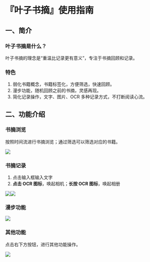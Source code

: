 # 『叶子书摘』使用指南

## **一、简介**

### **叶子书摘是什么？**

叶子书摘的理念是“重温比记录更有意义”，专注于书摘回顾和记录。

### **特色**

1. 弱化书籍概念，书籍标签化，方便筛选，快速回顾。
2. 漫步功能，随机回顾之前的书摘，灵感再现。
3. 简化记录操作，文字、图片、OCR 多种记录方式，不打断阅读心流。

## **二、功能介绍**

### **书摘浏览**

按照时间流进行书摘浏览；通过筛选可以筛选对应的书籍。

![](https://zylab.oss-cn-beijing.aliyuncs.com/chunshen/guide/main.png)

### **书摘记录**

1. 点击输入框输入文字
2. **点击 OCR 图标**，唤起相机；**长按 OCR 图标**，唤起相册

![](https://zylab.oss-cn-beijing.aliyuncs.com/chunshen/guide/input1.png)![](https://zylab.oss-cn-beijing.aliyuncs.com/chunshen/guide/input2.png)

### **漫步功能**

![](https://zylab.oss-cn-beijing.aliyuncs.com/chunshen/guide/ramble_guide.png)

### **其他功能**

点击右下方按钮，进行其他功能操作。

![](https://zylab.oss-cn-beijing.aliyuncs.com/chunshen/guide/more.png)